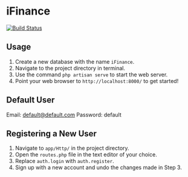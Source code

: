 # iFinance

[![Build Status](https://travis-ci.org/laravel/framework.svg)](https://travis-ci.org/laravel/framework)

## Usage

1. Create a new database with the name `iFinance`.
2. Navigate to the project directory in terminal.
4. Use the command `php artisan serve` to start the web server.
5. Point your web browser to `http://localhost:8000/` to get started!

## Default User

Email: default@default.com
Password: default

## Registering a New User

1. Navigate to `app/Http/` in the project directory.
2. Open the `routes.php` file in the text editor of your choice.
3. Replace `auth.login` with `auth.register`.
4. Sign up with a new account and undo the changes made in Step 3.